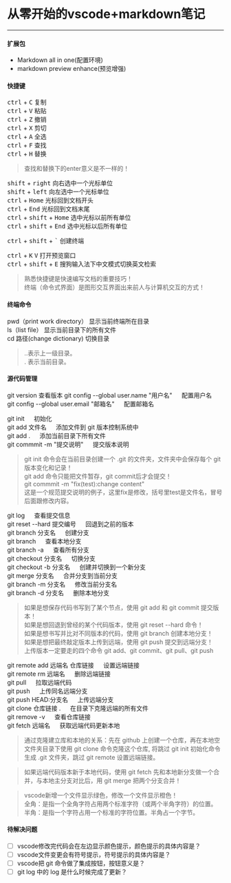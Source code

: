 # 从零开始的vscode+markdown笔记
---
#### 扩展包
- Markdown all in one(配置环境)
- markdown preview enhance(预览增强)
#### 快捷键

<kbd>ctrl</kbd> + <kbd>C</kbd> 复制  
<kbd>ctrl</kbd> + <kbd>V</kbd> 粘贴  
<kbd>ctrl</kbd> + <kbd>Z</kbd> 撤销  
<kbd>ctrl</kbd> + <kbd>X</kbd> 剪切  
<kbd>ctrl</kbd> + <kbd>A</kbd> 全选  
<kbd>ctrl</kbd> + <kbd>F</kbd> 查找  
<kbd>ctrl</kbd> + <kbd>H</kbd> 替换  
> 查找和替换下的enter意义是不一样的！  

<kbd>shift</kbd> + <kbd>right</kbd> 向右选中一个光标单位  
<kbd>shift</kbd> + <kbd>left</kbd> 向左选中一个光标单位  
<kbd>ctrl</kbd> + <kbd>Home</kbd> 光标回到文档开头  
<kbd>ctrl</kbd> + <kbd>End</kbd> 光标回到文档末尾  
<kbd>ctrl</kbd> + <kbd>shift</kbd> + <kbd>Home</kbd> 选中光标以前所有单位  
<kbd>ctrl</kbd> + <kbd>shift</kbd> + <kbd>End</kbd> 选中光标以后所有单位  

<kbd>ctrl</kbd> + <kbd>shift</kbd> + <kbd>`</kbd> 创建终端  

<kbd>ctrl</kbd> + <kbd>K</kbd> <kbd>V</kbd> 打开预览窗口  
<kbd>ctrl</kbd> + <kbd>shift</kbd> + <kbd>E</kbd> 搜狗输入法下中文模式切换英文检索  

> 熟悉快捷键是快速编写文档的重要技巧！  
> 终端（命令式界面）是图形交互界面出来前人与计算机交互的方式！  

#### 终端命令
pwd（print work directory） 显示当前终端所在目录  
ls（list file） 显示当前目录下的所有文件  
cd 路径(change dictionary) 切换目录  
> ..表示上一级目录。  
> . 表示当前目录。  
 
#### 源代码管理

git version  查看版本
git config --global user.name "用户名" &emsp; 配置用户名  
git config --global user.email "邮箱名" &emsp; 配置邮箱名  

git init &emsp; 初始化  
git add 文件名 &emsp; 添加文件到 git 版本控制系统中  
git add .  &emsp; 添加当前目录下所有文件  
git commmit -m "提交说明" &emsp; 提交版本说明  

> git init 命令会在当前目录创建一个 .git 的文件夹，文件夹中会保存每个 git 版本变化和记录！  
> git add 命令只能把文件暂存，git commit后才会提交！  
> git commmit -m "fix(test):change content"  
> 这是一个规范提交说明的例子，这里fix是修改，括号里test是文件名，冒号后面跟修改内容。  

git log  &emsp; 查看提交信息  
git reset --hard 提交编号 &emsp; 回退到之前的版本  
git branch 分支名 &emsp; 创建分支  
git branch &emsp; 查看本地分支  
git branch -a &emsp; 查看所有分支  
git checkout 分支名 &emsp; 切换分支  
git checkout -b 分支名 &emsp; 创建并切换到一个新分支  
git merge 分支名 &emsp; 合并分支到当前分支  
git branch -m 分支名 &emsp;  修改当前分支名  
git branch -d 分支名 &emsp;  删除本地分支  

> 如果是想保存代码书写到了某个节点，使用 git add 和 git commit 提交版本！  
> 如果是想回退到曾经的某个代码版本，使用 git reset --hard 命令！  
> 如果是想书写并比对不同版本的代码，使用 git branch 创建本地分支！  
> 如果是想把最终敲定版本上传到远端，使用 git push 提交到远端分支！  
> 上传版本一定要走的四个命令 git add、git commit、git pull、git push  

git remote add 远端名 仓库链接 &emsp;  设置远端链接  
git remote rm 远端名 &emsp; 删除远端链接  
git pull &emsp; 拉取远端代码  
git push &emsp; 上传同名远端分支  
git push HEAD:分支名 &emsp; 上传远端分支  
git clone 仓库链接 . &emsp; 在目录下克隆远端的所有文件  
git remove -v &emsp; 查看仓库链接  
git fetch 远端名 &emsp; 获取远端代码更新本地  

> 通过克隆建立库和本地的关系：先在 github 上创建一个仓库，再在本地空文件夹目录下使用 git clone 命令克隆这个仓库, 将跳过 git init 初始化命令生成 .git 文件夹，跳过 git remote 设置远端链接。  

> 如果远端代码版本新于本地代码，使用 git fetch 先和本地新分支做一个合并，与本地主分支对比后，用 git merge 把两个分支合并！  

> vscode新增一个文件显示绿色，修改一个文件显示橙色！  
> 全角：是指一个全角字符占用两个标准字符（或两个半角字符）的位置。  
> 半角：是指一个字符占用一个标准的字符位置。半角占一个字节。  

#### 待解决问题
- [ ] vscode修改完代码会在左边显示颜色提示，颜色提示的具体内容是？
- [ ] vscode文件变更会有符号提示，符号提示的具体内容是？
- [ ] vscode把 git 命令做了集成按钮，按钮意义是？ 
- [ ] git log 中的 log 是什么时候完成了更新？